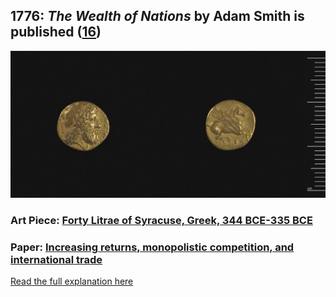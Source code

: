 ## 1776: <em>The Wealth of Nations</em> by Adam Smith is published ([16](https://www.biodiversitylibrary.org/bibliography/60802))

![pic](/images/1776.jpg)

### Art Piece: [Forty Litrae of Syracuse, Greek, 344 BCE-335 BCE](https://hvrd.art/o/188122)

### Paper: [Increasing returns, monopolistic competition, and international trade](https://www.sciencedirect.com/science/article/abs/pii/0022199679900175)

[Read the full explanation here](https://shanivi.github.io/paradigmshifts/1776)
